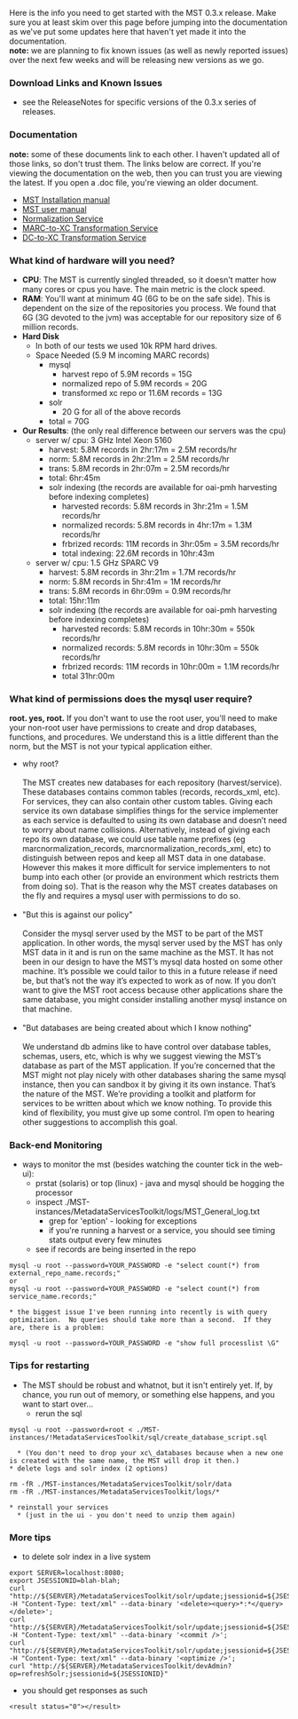 Here is the info you need to get started with the MST 0.3.x release.  Make sure you at least skim over this page before jumping into the documentation as we've put some updates here that haven't yet made it into the documentation.
<br />
**note:** we are planning to fix known issues (as well as newly reported issues) over the next few weeks and will be releasing new versions as we go.

### Download Links and Known Issues ###
  * see the ReleaseNotes for specific versions of the 0.3.x series of releases.

### Documentation ###
**note:** some of these documents link to each other.  I haven't updated all of those links, so don't trust them.  The links below are correct.  If you're viewing the documentation on the web, then you can trust you are viewing the latest.  If you open a .doc file, you're viewing an older document.
  * [MST Installation manual](http://www.extensiblecatalog.org/doc/MST/installation/mst_installation_manual.htm)
  * [MST user manual](http://www.extensiblecatalog.org/doc/MST/MST_User_Manual.htm)
  * [Normalization Service](http://www.extensiblecatalog.org/doc/MST/Normalization_Service_Documentation.htm)
  * [MARC-to-XC Transformation Service](http://www.extensiblecatalog.org/doc/MST/TransformationServiceDocumentation.htm)
  * [DC-to-XC Transformation Service](http://www.extensiblecatalog.org/doc/MST/DCTransformationServiceDocumentation.htm)

### What kind of hardware will you need? ###
  * **CPU**: The MST is currently singled threaded, so it doesn't matter how many cores or cpus you have.  The main metric is the clock speed.
  * **RAM**: You'll want at minimum 4G (6G to be on the safe side).  This is dependent on the size of the repositories you process.  We found that 6G (3G devoted to the jvm) was acceptable for our repository size of 6 million records.
  * **Hard Disk**
    * In both of our tests we used 10k RPM hard drives.
    * Space Needed (5.9 M incoming MARC records)
      * mysql
        * harvest repo of 5.9M records = 15G
        * normalized repo of 5.9M records = 20G
        * transformed xc repo or 11.6M records = 13G
      * solr
        * 20 G for all of the above records
      * total = 70G
  * **Our Results**: (the only real difference between our servers was the cpu)
    * server w/ cpu: 3 GHz Intel Xeon 5160
      * harvest: 5.8M records in 2hr:17m = 2.5M records/hr
      * norm:    5.8M records in 2hr:21m = 2.5M records/hr
      * trans:   5.8M records in 2hr:07m = 2.5M records/hr
      * total:                   6hr:45m
      * solr indexing (the records are available for oai-pmh harvesting before indexing completes)
        * harvested records:  5.8M records in  3hr:21m = 1.5M records/hr
        * normalized records: 5.8M records in  4hr:17m = 1.3M records/hr
        * frbrized records:    11M records in  3hr:05m = 3.5M records/hr
        * total indexing:    22.6M records in 10hr:43m
    * server w/ cpu: 1.5 GHz SPARC V9
      * harvest: 5.8M records in 3hr:21m = 1.7M records/hr
      * norm:    5.8M records in 5hr:41m =   1M records/hr
      * trans:   5.8M records in 6hr:09m = 0.9M records/hr
      * total:                  15hr:11m
      * solr indexing (the records are available for oai-pmh harvesting before indexing completes)
        * harvested records:  5.8M records in 10hr:30m = 550k records/hr
        * normalized records: 5.8M records in 10hr:30m = 550k records/hr
        * frbrized records:    11M records in 10hr:00m = 1.1M records/hr
        * total                               31hr:00m

### What kind of permissions does the mysql user require? ###
**root. yes, root.**  If you don't want to use the root user, you'll need to make your non-root user have permissions to create and drop databases, functions, and procedures.  We understand this is a little different than the norm, but the MST is not your typical application either.

  * why root?<br /><br />The MST creates new databases for each repository (harvest/service).  These databases contains common tables (records, records\_xml, etc).  For services, they can also contain other custom tables.  Giving each service its own database simplifies things for the service implementer as each service is defaulted to using its own database and doesn’t need to worry about name collisions.  Alternatively, instead of giving each repo its own database, we could use table name prefixes (eg marcnormalization\_records, marcnormalization\_records\_xml, etc) to distinguish between repos and keep all MST data in one database.  However this makes it more difficult for service implementers to not bump into each other (or provide an environment which restricts them from doing so).  That is the reason why the MST creates databases on the fly and requires a mysql user with permissions to do so.<br /><br />
  * "But this is against our policy"<br /><br />Consider the mysql server used by the MST to be part of the MST application.  In other words, the mysql server used by the MST has only MST data in it and is run on the same machine as the MST.  It has not been in our design to have the MST’s mysql data hosted on some other machine.  It’s possible we could tailor to this in a future release if need be, but that’s not the way it’s expected to work as of now.  If you don’t want to give the MST root access because other applications share the same database, you might consider installing another mysql instance on that machine.<br /><br />
  * "But databases are being created about which I know nothing"<br /><br />We understand db admins like to have control over database tables, schemas, users, etc, which is why we suggest viewing the MST’s database as part of the MST application.  If you’re concerned that the MST might not play nicely with other databases sharing the same mysql instance, then you can sandbox it by giving it its own instance.  That’s the nature of the MST.  We’re providing a toolkit and platform for services to be written about which we know nothing.  To provide this kind of flexibility, you must give up some control.  I’m open to hearing other suggestions to accomplish this goal.

### Back-end Monitoring ###
  * ways to monitor the mst (besides watching the counter tick in the web-ui):
    * prstat (solaris) or top (linux) - java and mysql should be hogging the processor
    * inspect ./MST-instances/MetadataServicesToolkit/logs/MST\_General\_log.txt
      * grep for 'eption' - looking for exceptions
      * if you're running a harvest or a service, you should see timing stats output every few minutes
    * see if records are being inserted in the repo
```
mysql -u root --password=YOUR_PASSWORD -e "select count(*) from external_repo_name.records;"
or
mysql -u root --password=YOUR_PASSWORD -e "select count(*) from service_name.records;"
```
    * the biggest issue I've been running into recently is with query optimization.  No queries should take more than a second.  If they are, there is a problem:
```
mysql -u root --password=YOUR_PASSWORD -e "show full processlist \G"
```

### Tips for restarting ###
  * The MST should be robust and whatnot, but it isn't entirely yet.  If, by chance, you run out of memory, or something else happens, and you want to start over...
    * rerun the sql
```
mysql -u root --password=root < ./MST-instances/!MetadataServicesToolkit/sql/create_database_script.sql
```
      * (You don't need to drop your xc\_databases because when a new one is created with the same name, the MST will drop it then.)
    * delete logs and solr index (2 options)
```
rm -fR ./MST-instances/MetadataServicesToolkit/solr/data
rm -fR ./MST-instances/MetadataServicesToolkit/logs/*
```
    * reinstall your services
      * (just in the ui - you don't need to unzip them again)

### More tips ###
  * to delete solr index in a live system
```
export SERVER=localhost:8080;
export JSESSIONID=blah-blah;
curl "http://${SERVER}/MetadataServicesToolkit/solr/update;jsessionid=${JSESSIONID}" -H "Content-Type: text/xml" --data-binary '<delete><query>*:*</query></delete>';
curl "http://${SERVER}/MetadataServicesToolkit/solr/update;jsessionid=${JSESSIONID}" -H "Content-Type: text/xml" --data-binary '<commit />';
curl "http://${SERVER}/MetadataServicesToolkit/solr/update;jsessionid=${JSESSIONID}" -H "Content-Type: text/xml" --data-binary '<optimize />';
curl "http://${SERVER}/MetadataServicesToolkit/devAdmin?op=refreshSolr;jsessionid=${JSESSIONID}"
```
  * you should get responses as such
```
<result status="0"></result>
```